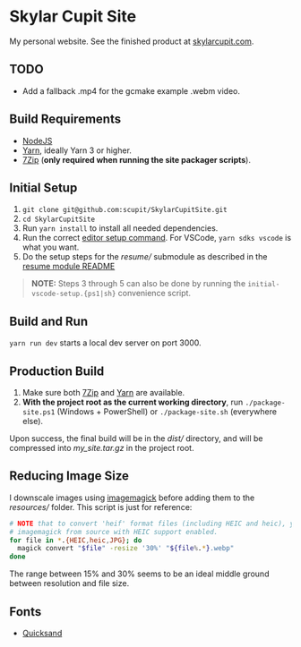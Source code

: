 # Skylar Cupit Site

My personal website. See the finished product at [skylarcupit.com](https://skylarcupit.com/).

## TODO

- Add a fallback .mp4 for the gcmake example .webm video.

## Build Requirements

- [NodeJS](https://nodejs.org/en/download/)
- [Yarn](https://yarnpkg.com/getting-started/install), ideally Yarn 3 or higher.
- [7Zip](https://www.7-zip.org/) (**only required when running the site packager scripts**).

## Initial Setup

1. `git clone git@github.com:scupit/SkylarCupitSite.git`
2. `cd SkylarCupitSite`
3. Run `yarn install` to install all needed dependencies.
4. Run the correct [editor setup command](https://yarnpkg.com/getting-started/editor-sdks). For VSCode, `yarn sdks vscode` is what you want.
5. Do the setup steps for the *resume/* submodule as described in the [resume module README](./resume/README.md)

> **NOTE:** Steps 3 through 5 can also be done by running the `initial-vscode-setup.{ps1|sh}` convenience script.

## Build and Run

`yarn run dev` starts a local dev server on port 3000.

## Production Build

1. Make sure both [7Zip](https://www.7-zip.org/) and [Yarn](https://yarnpkg.com/getting-started/install)
  are available.
2. **With the project root as the current working directory**, run `./package-site.ps1`
  (Windows + PowerShell) or `./package-site.sh` (everywhere else).

Upon success, the final build will be in the *dist/* directory, and will be compressed into
*my_site.tar.gz* in the project root.

## Reducing Image Size

I downscale images using [imagemagick](https://imagemagick.org/) before adding them to the
*resources/* folder. This script is just for reference:

``` bash
# NOTE that to convert 'heif' format files (including HEIC and heic), you must first build
# imagemagick from source with HEIC support enabled.
for file in *.{HEIC,heic,JPG}; do
  magick convert "$file" -resize '30%' "${file%.*}.webp"
done
```

The range between 15% and 30% seems to be an ideal middle ground between resolution and file size.

## Fonts

- [Quicksand](https://fonts.google.com/specimen/Quicksand)
